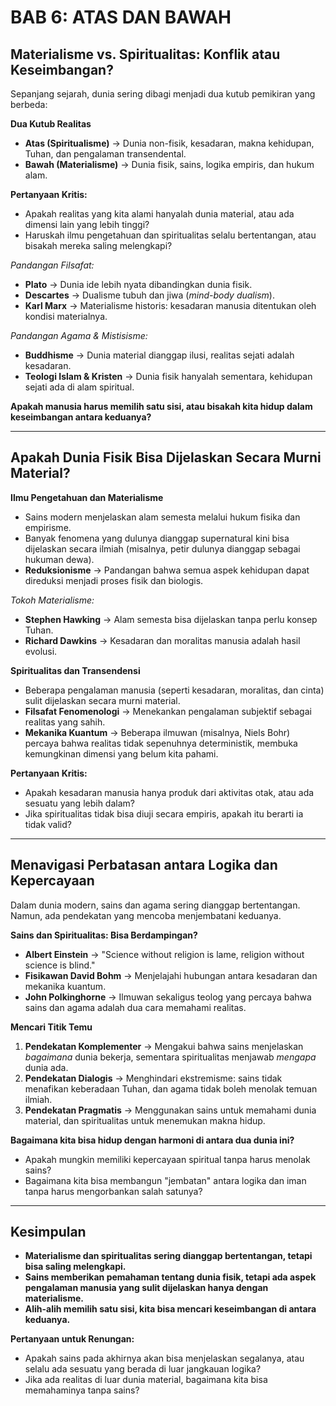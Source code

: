 # **BAB 6: ATAS DAN BAWAH**  

## **Materialisme vs. Spiritualitas: Konflik atau Keseimbangan?**  

Sepanjang sejarah, dunia sering dibagi menjadi dua kutub pemikiran yang berbeda:  

**Dua Kutub Realitas**  
- **Atas (Spiritualisme)** → Dunia non-fisik, kesadaran, makna kehidupan, Tuhan, dan pengalaman transendental.  
- **Bawah (Materialisme)** → Dunia fisik, sains, logika empiris, dan hukum alam.  

**Pertanyaan Kritis:**  
- Apakah realitas yang kita alami hanyalah dunia material, atau ada dimensi lain yang lebih tinggi?  
- Haruskah ilmu pengetahuan dan spiritualitas selalu bertentangan, atau bisakah mereka saling melengkapi?  

*Pandangan Filsafat:*  
- **Plato** → Dunia ide lebih nyata dibandingkan dunia fisik.  
- **Descartes** → Dualisme tubuh dan jiwa (*mind-body dualism*).  
- **Karl Marx** → Materialisme historis: kesadaran manusia ditentukan oleh kondisi materialnya.  

*Pandangan Agama & Mistisisme:*  
- **Buddhisme** → Dunia material dianggap ilusi, realitas sejati adalah kesadaran.  
- **Teologi Islam & Kristen** → Dunia fisik hanyalah sementara, kehidupan sejati ada di alam spiritual.  

**Apakah manusia harus memilih satu sisi, atau bisakah kita hidup dalam keseimbangan antara keduanya?**  

---

## **Apakah Dunia Fisik Bisa Dijelaskan Secara Murni Material?**  

**Ilmu Pengetahuan dan Materialisme**  
- Sains modern menjelaskan alam semesta melalui hukum fisika dan empirisme.  
- Banyak fenomena yang dulunya dianggap supernatural kini bisa dijelaskan secara ilmiah (misalnya, petir dulunya dianggap sebagai hukuman dewa).  
- **Reduksionisme** → Pandangan bahwa semua aspek kehidupan dapat direduksi menjadi proses fisik dan biologis.  

*Tokoh Materialisme:*  
- **Stephen Hawking** → Alam semesta bisa dijelaskan tanpa perlu konsep Tuhan.  
- **Richard Dawkins** → Kesadaran dan moralitas manusia adalah hasil evolusi.  

**Spiritualitas dan Transendensi**  
- Beberapa pengalaman manusia (seperti kesadaran, moralitas, dan cinta) sulit dijelaskan secara murni material.  
- **Filsafat Fenomenologi** → Menekankan pengalaman subjektif sebagai realitas yang sahih.  
- **Mekanika Kuantum** → Beberapa ilmuwan (misalnya, Niels Bohr) percaya bahwa realitas tidak sepenuhnya deterministik, membuka kemungkinan dimensi yang belum kita pahami.  

**Pertanyaan Kritis:**  
- Apakah kesadaran manusia hanya produk dari aktivitas otak, atau ada sesuatu yang lebih dalam?  
- Jika spiritualitas tidak bisa diuji secara empiris, apakah itu berarti ia tidak valid?  

---

## **Menavigasi Perbatasan antara Logika dan Kepercayaan**  

Dalam dunia modern, sains dan agama sering dianggap bertentangan. Namun, ada pendekatan yang mencoba menjembatani keduanya.  

**Sains dan Spiritualitas: Bisa Berdampingan?**  
- **Albert Einstein** → "Science without religion is lame, religion without science is blind."  
- **Fisikawan David Bohm** → Menjelajahi hubungan antara kesadaran dan mekanika kuantum.  
- **John Polkinghorne** → Ilmuwan sekaligus teolog yang percaya bahwa sains dan agama adalah dua cara memahami realitas.  

**Mencari Titik Temu**  
1. **Pendekatan Komplementer** → Mengakui bahwa sains menjelaskan *bagaimana* dunia bekerja, sementara spiritualitas menjawab *mengapa* dunia ada.  
2. **Pendekatan Dialogis** → Menghindari ekstremisme: sains tidak menafikan keberadaan Tuhan, dan agama tidak boleh menolak temuan ilmiah.  
3. **Pendekatan Pragmatis** → Menggunakan sains untuk memahami dunia material, dan spiritualitas untuk menemukan makna hidup.  

**Bagaimana kita bisa hidup dengan harmoni di antara dua dunia ini?**  
- Apakah mungkin memiliki kepercayaan spiritual tanpa harus menolak sains?  
- Bagaimana kita bisa membangun "jembatan" antara logika dan iman tanpa harus mengorbankan salah satunya?  

---

## **Kesimpulan**  
- **Materialisme dan spiritualitas sering dianggap bertentangan, tetapi bisa saling melengkapi.**  
- **Sains memberikan pemahaman tentang dunia fisik, tetapi ada aspek pengalaman manusia yang sulit dijelaskan hanya dengan materialisme.**  
- **Alih-alih memilih satu sisi, kita bisa mencari keseimbangan di antara keduanya.**  

**Pertanyaan untuk Renungan:**  
- Apakah sains pada akhirnya akan bisa menjelaskan segalanya, atau selalu ada sesuatu yang berada di luar jangkauan logika?  
- Jika ada realitas di luar dunia material, bagaimana kita bisa memahaminya tanpa sains?  
